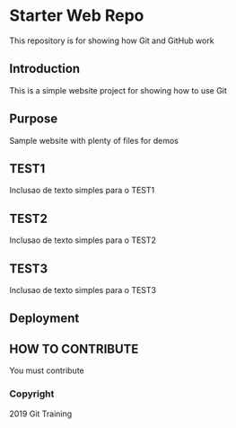 # Starter Web Repo

This repository is for showing how Git and GitHub work

## Introduction
This is a simple website project for showing how to use Git

## Purpose

Sample website with plenty of files for demos

## TEST1
Inclusao de texto simples para o TEST1

## TEST2
Inclusao de texto simples para o TEST2

## TEST3
Inclusao de texto simples para o TEST3

## Deployment

## HOW TO CONTRIBUTE
You must contribute

### Copyright
2019 Git Training